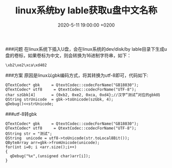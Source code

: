 ﻿---
layout: post
title:  "linux系统by lable获取u盘中文名称"
date:   2020-5-11 19:00:00 +0200
categories: qt
---
###问题
在linux系统下插入U盘，会在linux系统的dev/disk/by lable目录下生成u盘的卷标，如果卷标为中文，则会转换为16进制字符串，如下：
```
\xb2\xe2\xca\xd402
```
###方案
原因是linux以gbk编码方式，将其转换为utf-8即可，代码如下:
```
QTextCodec* gbk     = QtextCodec::codecForName("GB18030");
QTextCodec* utf8     = QtextCodec::codecForName("UTF-8");
char szGbk[4]       = {0xb2, 0xe2, 0xca, 0xd4};//汉字“测试”对应的gbk码
QString strUnicode  = gbk->toUnicode(szGbk, 4);
qDebug()<<strUnicode;
```
###utf-8转gbk
```
QTextCodec* gbk     = QtextCodec::codecForName("GB18030");
QTextCodec* utf8     = QtextCodec::codecForName("UTF-8");
QString str = "测试";
QString  unicode = utf8->toUnicode(str.toLocal8Bit());
QByteArray arr=gbk->fromUnicode(unicode);
for(int i=0; i <arr.size();i++)
{
  qDebug("%x",(unsigned char)arr[i]);
}
```
